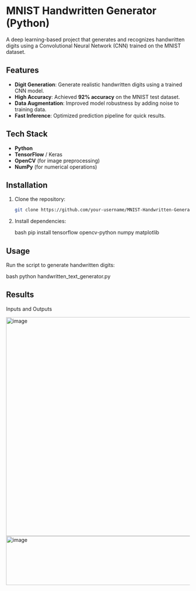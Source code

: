 # MNIST Handwritten Generator (Python)

A deep learning-based project that generates and recognizes handwritten digits using a Convolutional Neural Network (CNN) trained on the MNIST dataset.

## Features

- **Digit Generation**:  Generate realistic handwritten digits using a trained CNN model.
- **High Accuracy**:  Achieved **92% accuracy** on the MNIST test dataset.
- **Data Augmentation**:  Improved model robustness by adding noise to training data.
- **Fast Inference**:  Optimized prediction pipeline for quick results.

## Tech Stack

- **Python**
- **TensorFlow** / Keras
- **OpenCV** (for image preprocessing)
- **NumPy** (for numerical operations)

## Installation

1. Clone the repository:
   ```bash
   git clone https://github.com/your-username/MNIST-Handwritten-Generator.git

2. Install dependencies:

   bash
   pip install tensorflow opencv-python numpy matplotlib

## Usage

Run the script to generate handwritten digits:

  bash
  python handwritten_text_generator.py

## Results

Inputs and Outputs

<img width="1179" height="598" alt="image" src="https://github.com/user-attachments/assets/9be72589-7610-453f-9b2a-2e146ea2c8fb" />
<img width="980" height="134" alt="image" src="https://github.com/user-attachments/assets/1fe45262-d116-4c5f-bafe-5e55c65e4dd6" />


